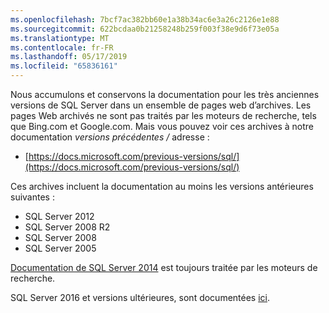```yaml
---
ms.openlocfilehash: 7bcf7ac382bb60e1a38b34ac6e3a26c2126e1e88
ms.sourcegitcommit: 622bcdaa0b21258248b259f003f38e9d6f73e05a
ms.translationtype: MT
ms.contentlocale: fr-FR
ms.lasthandoff: 05/17/2019
ms.locfileid: "65836161"
---
```


Nous accumulons et conservons la documentation pour les très anciennes versions de SQL Server dans un ensemble de pages web d’archives. Les pages Web archivés ne sont pas traités par les moteurs de recherche, tels que Bing.com et Google.com. Mais vous pouvez voir ces archives à notre documentation _versions précédentes /_ adresse :

- [https://docs.microsoft.com/previous-versions/sql/](https://docs.microsoft.com/previous-versions/sql/)

Ces archives incluent la documentation au moins les versions antérieures suivantes :

- SQL Server 2012
- SQL Server 2008 R2
- SQL Server 2008
- SQL Server 2005

[Documentation de SQL Server 2014](https://docs.microsoft.com/sql/2014-toc/index?view=sql-server-2014) est toujours traitée par les moteurs de recherche.

SQL Server 2016 et versions ultérieures, sont documentées [ici](https://docs.microsoft.com/sql/sql-server/index).
